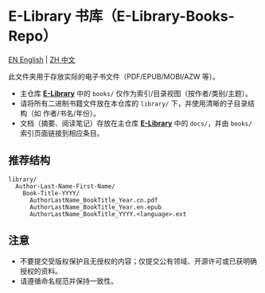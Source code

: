 # E-Library 书库（E-Library-Books-Repo）

[EN English](./README.md) | [ZH 中文](./README.zh-CN.md)

此文件夹用于存放实际的电子书文件（PDF/EPUB/MOBI/AZW 等）。

- 主仓库 [**E-Library**](https://github.com/TiiJeiJ8/E-Library/README.zh-CN.md) 中的 `books/` 仅作为索引/目录视图（按作者/类别/主题）。
- 请将所有二进制书籍文件放在本仓库的 `library/` 下，并使用清晰的子目录结构（如 作者/书名/年份）。
- 文档（摘要、阅读笔记）存放在主仓库 [**E-Library**](https://github.com/TiiJeiJ8/E-Library/README.zh-CN.md) 中的 `docs/`，并由 `books/` 索引页面链接到相应条目。

## 推荐结构

```
library/
  Author-Last-Name-First-Name/
    Book-Title-YYYY/
      AuthorLastName_BookTitle_Year.cn.pdf
      AuthorLastName_BookTitle_Year.en.epub
      AuthorLastName_BookTitle_YYYY.<language>.ext
```

## 注意

- 不要提交受版权保护且无授权的内容；仅提交公有领域、开源许可或已获明确授权的资料。
- 请遵循命名规范并保持一致性。
